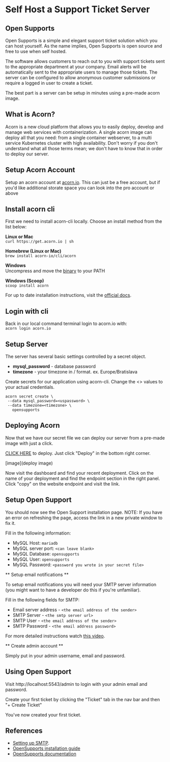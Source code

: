 # Self Host a Support Ticket Server

## Open Supports
Open Supports is a simple and elegant support ticket solution which you can host yourself.  As the name implies, Open Supports is open source and free to use when self hosted.        

The software allows customers to reach out to you with support tickets sent to the appropriate department at your company. Email alerts will be automatically sent to the appropriate users to manage those tickets.  The server can be configured to allow anonymous customer submissions or require a logged in user to create a ticket.   

The best part is a server can be setup in minutes using a pre-made acorn image.

## What is Acorn? 

Acorn is a new cloud platform that allows you to easily deploy, develop and manage web services with containerization.  A single acorn image can deploy all that you need: from a single container webserver, to a multi service Kubernetes cluster with high availability.  Don't worry if you don't understand what all those terms mean; we don't have to know that in order to deploy our server.

## Setup Acorn Account
Setup an acorn account at [acorn.io](https://acorn.io).  This can just be a free account, but if you'd like additional storate space you can look into the pro account or above

## Install acorn cli 
First we need to install acorn-cli locally.  Choose an install method from the list below:

**Linux or Mac** <br>
`curl https://get.acorn.io | sh`

**Homebrew (Linux or Mac)** <br>
`brew install acorn-io/cli/acorn`

**Windows** <br> 
Uncompress and move the [binary](https://cdn.acrn.io/cli/default_windows_amd64_v1/acorn.exe) to your PATH

**Windows (Scoop)** <br>
`scoop install acorn`

For up to date installation instructions, visit the [official docs](https://runtime-docs.acorn.io/installation/installing).

## Login with cli
Back in our local command terminal login to acorn.io with: <br>
`acorn login acorn.io` 

## Setup Server
The server has several basic settings controlled by a secret object.  
 * **mysql_password** - database password
 * **timezone** - your timezone in <country>/<city> format.  ex. Europe/Bratislava

Create secrets for our application using acorn-cli.  Change the <> values to your actual credentials.
```
acorn secret create \
 --data mysql_password=<uspassword> \
 --data timezone=<timezone> \
   opensupports
```

## Deploying Acorn
Now that we have our secret file we can deploy our server from a pre-made image with just a click.

[CLICK HERE](link) to deploy. Just click "Deploy" in the bottom right corner.

[image](deploy image)

Now visit the dashboard and find your recent deployment.  Click on the name of your deployment and find the endpoint section in the right panel.  Click "copy" on the website endpoint and visit the link.

## Setup Open Support
You should now see the Open Support installation page.  NOTE: If you have an error on refreshing the page, access the link in a new private window to fix it.  

Fill in the following information:
- MySQL Host: `mariadb`
- MySQL server port: `<can leave blank>`
- MySQL Database: `opensupports`
- MySQL User: `opensupports`
- MySQL Password: `<password you wrote in your secret file>`

** Setup email notifications **

To setup email notifications you will need your SMTP server information (you might want to have a developer do this if you're unfamiliar).  

Fill in the following fields for SMTP:

* Email server address - `<the email address of the sender>` 
* SMTP Server - `<the smtp server url>` 
* SMTP User - `<the email address of the sender>` 
* SMTP Password - `<the email address password>` 

For more detailed instructions watch [this video](https://www.youtube.com/watch?v=dEtALRMdOhs).

** Create admin account ** 

Simply put in your admin username, email and password.  

## Using Open Support

Visit http://localhost:5543/admin to login with your admin email and password.

Create your first ticket by clicking the "Ticket" tab in the nav bar and then "+ Create Ticket"

You've now created your first ticket.

## References 

* [Setting up SMTP](https://www.youtube.com/watch?v=dEtALRMdOhs).
* [OpenSupports installation guide](https://docs.opensupports.com/guides/installation/)
* [OpenSupports documentation](https://docs.opensupports.com/)
